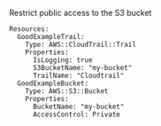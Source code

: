 
Restrict public access to the S3 bucket

```yaml---
Resources:
  GoodExampleTrail:
    Type: AWS::CloudTrail::Trail
    Properties:
      IsLogging: true
      S3BucketName: "my-bucket"
      TrailName: "Cloudtrail"
  GoodExampleBucket:
    Type: AWS::S3::Bucket
    Properties:
      BucketName: "my-bucket"
      AccessControl: Private

```


